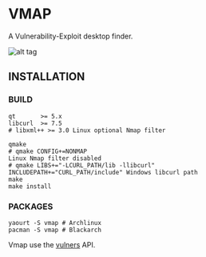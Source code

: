 # VMAP

A Vulnerability-Exploit desktop finder.

![alt tag](https://image.ibb.co/nK2ppv/vmap.png)

## INSTALLATION

### BUILD

```shell
qt       >= 5.x
libcurl  >= 7.5
# libxml++ >= 3.0 Linux optional Nmap filter
```
```shell
qmake
# qmake CONFIG+=NONMAP                                                     Linux Nmap filter disabled
# qmake LIBS+="-LCURL_PATH/lib -llibcurl" INCLUDEPATH+="CURL_PATH/include" Windows libcurl path
make
make install
```
### PACKAGES

```shell
yaourt -S vmap # Archlinux
pacman -S vmap # Blackarch
```

Vmap use the [vulners](https://vulners.com/api/v3/) API.
